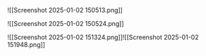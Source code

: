 
![[Screenshot 2025-01-02 150513.png]]

![[Screenshot 2025-01-02 150524.png]]


![[Screenshot 2025-01-02 151324.png]]![[Screenshot 2025-01-02 151948.png]]